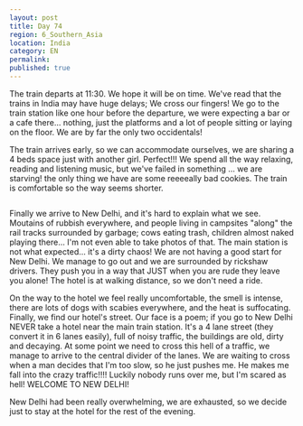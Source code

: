 ```yaml
---
layout: post
title: Day 74
region: 6_Southern_Asia
location: India
category: EN
permalink:
published: true
---
```


The train departs at 11:30. We hope it will be on time. We've read that the trains in India may have huge delays; We cross our fingers! We go to the train station like one hour before the departure, we were expecting a bar or a cafe there... nothing, just the platforms and a lot of people sitting or laying on the floor. We are by far the only two occidentals!

The train arrives early, so we can accommodate ourselves, we are sharing a 4 beds space just with another girl. Perfect!!! We spend all the way relaxing, reading and listening music, but we've failed in something ... we are starving! the only thing we have are some reeeeally bad cookies. The train is comfortable so the way seems shorter.

<p><a
href="https://lh3.googleusercontent.com/MRguDyd9xgtRFjVxj7RsMQITCEmHzXtSM1y_6-kas4cm2OBNOVcm1aarADCB2xPtfFHV82tIajlbdBSKse7toYPaKY0yxDnhtnMJ7kbFl1rcf2xXPCSCn_mXduIrkpOOZOlMQtENifgCCvpDX3LaYTCqm_WkP7tqAbEbAMOB_TbzId2yHgsAbjrKovtkOYxVqCWlccLIw_z_XsEMB8PUftRDwiscfMYADk4kLy5JGQhXHqI7ohspEOmqca51O3ufGirptDhoVphH4JJ1iZApg0sPFi_e04vdKhlFN2nsJSu-zpWAYF_Z5vSicJZOnCYUoV2LEKLrYgAXU-3GAa2RkXMhRPJ4agba1MkjKCo7CeCMsuXvE9UmAeSVyNJhcBmIUXHcoxwM6EixwBApWPPdphTKX5JewgRCX9nfVZKm-Qk_N_Tko2ZW5yJZPgoTMxB95fgGOh7simEk7vftQHi5cZxDoqT3lxz2_yf0UNvMM0JJv04-lY0vtiXgHtbZjU2kkEGDIbFfWF_wN9fgsiOjJ6kUlCU5wiSxDC3Lv_AnIyf_zHt0zxJC6IxCqyQrSzaOb9MwfM4dt1Zixymvg4UwRFMncQ-uI8qht85GBxcoTCbcqYN8PfQMgY94UZ5dssV44KDdi6UvkcIW1hIrrcLdDB9RfBnD3QeuCUv0-HkrvoUCvbtHuiPsuC9VRA=w835-h626-no"><img 
src="https://lh3.googleusercontent.com/MRguDyd9xgtRFjVxj7RsMQITCEmHzXtSM1y_6-kas4cm2OBNOVcm1aarADCB2xPtfFHV82tIajlbdBSKse7toYPaKY0yxDnhtnMJ7kbFl1rcf2xXPCSCn_mXduIrkpOOZOlMQtENifgCCvpDX3LaYTCqm_WkP7tqAbEbAMOB_TbzId2yHgsAbjrKovtkOYxVqCWlccLIw_z_XsEMB8PUftRDwiscfMYADk4kLy5JGQhXHqI7ohspEOmqca51O3ufGirptDhoVphH4JJ1iZApg0sPFi_e04vdKhlFN2nsJSu-zpWAYF_Z5vSicJZOnCYUoV2LEKLrYgAXU-3GAa2RkXMhRPJ4agba1MkjKCo7CeCMsuXvE9UmAeSVyNJhcBmIUXHcoxwM6EixwBApWPPdphTKX5JewgRCX9nfVZKm-Qk_N_Tko2ZW5yJZPgoTMxB95fgGOh7simEk7vftQHi5cZxDoqT3lxz2_yf0UNvMM0JJv04-lY0vtiXgHtbZjU2kkEGDIbFfWF_wN9fgsiOjJ6kUlCU5wiSxDC3Lv_AnIyf_zHt0zxJC6IxCqyQrSzaOb9MwfM4dt1Zixymvg4UwRFMncQ-uI8qht85GBxcoTCbcqYN8PfQMgY94UZ5dssV44KDdi6UvkcIW1hIrrcLdDB9RfBnD3QeuCUv0-HkrvoUCvbtHuiPsuC9VRA=w835-h626-no" class="oversize" alt=""></a></p>

Finally we arrive to New Delhi, and it's hard to explain what we see. Moutains of rubbish everywhere, and people living in campsites "along" the rail tracks surrounded by garbage; cows eating trash, children almost naked playing there... I'm not even able to take photos of that. The main station is not what expected... it's a dirty chaos! We are not having a good start for New Delhi. We manage to go out and we are surrounded by rickshaw drivers. They push you in a way that JUST when you are rude they leave you alone! The hotel is at walking distance, so we don't need a ride.

On the way to the hotel we feel really uncomfortable, the smell is intense, there are lots of dogs with scabies everywhere, and the heat is suffocating. Finally, we find our hotel's street. Our face is a poem; if you go to New Delhi NEVER take a hotel near the main train station. It's a 4 lane street (they convert it in 6 lanes easily), full of noisy traffic, the buildings are old, dirty and decaying. At some point we need to cross this hell of a traffic, we manage to arrive to the central divider of the lanes. We are waiting to cross when a man decides that I'm too slow, so he just pushes me. He makes me fall into the crazy traffic!!!! Luckily nobody runs over me, but I'm scared as hell! WELCOME TO NEW DELHI!

New Delhi had been really overwhelming, we are exhausted, so we decide just to stay at the hotel for the rest of the evening.